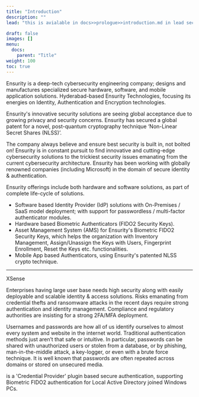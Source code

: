```yaml
---
title: "Introduction"
description: ""
lead: "this is avialable in docs>>prologue>>introduction.md in lead section."

draft: false
images: []
menu:
  docs:
    parent: "Title"
weight: 100
toc: true
---
```


Ensurity is a deep-tech cybersecurity engineering company; designs and manufactures specialized secure hardware, software, and mobile application solutions. Hyderabad-based Ensurity Technologies, focusing its energies on Identity, Authentication and Encryption technologies.

Ensurity's innovative security solutions are seeing global acceptance due to growing privacy and security concerns. Ensurity has secured a global patent for a novel, post-quantum cryptography technique ‘Non-Linear Secret Shares (NLSS)’.

The company always believe and ensure best security is built in, not bolted on! Ensurity is in constant pursuit to find innovative and cutting-edge cybersecurity solutions to the trickiest security issues emanating from the current cybersecurity architecture. Ensurity has been working with globally renowned companies (including Microsoft) in the domain of secure identity & authentication.

Ensurity offerings include both hardware and software solutions, as part of complete life-cycle of solutions.

* Software based Identity Provider (IdP) solutions with On-Premises / SaaS model deployment; with support for passwordless / multi-factor authenticator modules.
* Hardware based Biometric Authenticators (FIDO2 Security Keys).
* Asset Management System (AMS) for Ensurity's Biometric FIDO2 Security Keys, which helps the organization with Inventory Management, Assign/Unassign the Keys with Users, Fingerprint Enrollment, Reset the Keys etc. functionalities.
* Mobile App based Authenticators, using Ensurity's patented NLSS crypto technique.


______

XSense 

Enterprises having large user base needs high security along with easily deployable and scalable identity & access solutions. Risks emanating from credential thefts and ransomware attacks in the recent days require strong authentication and identity management. Compliance and regulatory authorities are insisting for a strong 2FA/MFA deployment.

Usernames and passwords are how all of us identify ourselves to almost every system and website in the internet world. Traditional authentication methods just aren’t that safe or intuitive. In particular, passwords can be shared with unauthorized users or stolen from a database, or by phishing, man-in-the-middle attack, a key-logger, or even with a brute force technique. It is well known that passwords are often repeated across domains or stored on unsecured media.


is a 'Credential Provider' plugin based secure authentication, supporting Biometric FIDO2 authentication for Local Active Directory joined Windows PCs.


